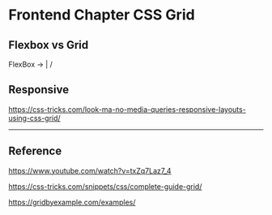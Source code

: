 # Frontend Chapter CSS Grid

## Flexbox vs Grid

FlexBox ->
  |
  \/

## Responsive

https://css-tricks.com/look-ma-no-media-queries-responsive-layouts-using-css-grid/

----

## Reference

https://www.youtube.com/watch?v=txZq7Laz7_4

https://css-tricks.com/snippets/css/complete-guide-grid/

https://gridbyexample.com/examples/


